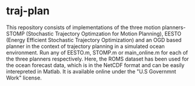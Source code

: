 # traj-plan
This repository consists of implementations of the three motion planners- STOMP (Stochastic Trajectory Optimzation for Motion Planning), EESTO (Energy Efficient Stochastic Trajectory Optimization) and an OGD based planner in the context of trajectory planning in a simulated ocean environment. Run any of EESTO.m, STOMP.m or main_online.m for each of the three planners respectively. Here, the ROMS dataset has been used for the ocean forecast data, which is in the NetCDF format and can be easily interepreted in Matlab. It is available online under the "U.S Governmnt Work" license. 


